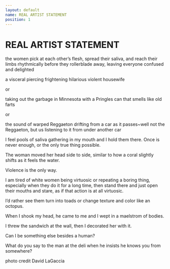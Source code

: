 ```yaml
---
layout: default
name: REAL ARTIST STATEMENT
position: 1
---
```


# REAL ARTIST STATEMENT

the women pick at each other’s flesh, spread their saliva, and reach their limbs rhythmically before they rollerblade away, leaving everyone confused and delighted

a visceral piercing frightening hilarious violent housewife

or

taking out the garbage in Minnesota with a Pringles can that smells like old farts

or

the sound of warped Reggaeton drifting from a car as it passes~well not the Reggaeton, but us listening to it from under another car

I feel pools of saliva gathering in my mouth and I hold them there. Once is never enough, or the only true thing possible.

The woman moved her head side to side, similar to how a coral slightly shifts as it feels the water.

Violence is the only way.

I am tired of white women being virtuosic or repeating a boring thing, especially when they do it for a long time, then stand there and just open their mouths and stare, as if that action is at all virtuosic.

I’d rather see them turn into toads or change texture and color like an octopus.

When I shook my head, he came to me and I wept in a maelstrom of bodies.

I threw the sandwich at the wall, then I decorated her with it.

Can I be something else besides a human?

What do you say to the man at the deli when he insists he knows you from somewhere?

photo credit David LaGaccia
